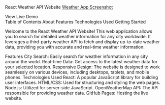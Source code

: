 React Weather API Website
[Weather App Screenshot](https://jobin513.github.io/weather-app-react/)

View Live Demo  
Table of Contents
About
Features
Technologies Used
Getting Started

Welcome to the React Weather API Website! This web application allows you to search for detailed weather information for any city worldwide. It leverages a third-party weather API to fetch and display up-to-date weather data, providing you with accurate and real-time weather information.

Features
City Search: Easily search for weather information in any city around the world.
Real-time Data: Get access to the latest weather data for your selected location.
Responsive Design: The website is designed to work seamlessly on various devices, including desktops, tablets, and mobile phones.
Technologies Used
React: A popular JavaScript library for building user interfaces.
HTML/CSS: Used for structuring and styling the web pages.
Node.js: Utilized for server-side JavaScript.
OpenWeatherMap API: The API responsible for providing weather data.
GitHub Pages: Hosting the live website.
